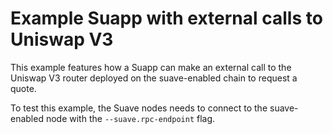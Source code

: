 # Example Suapp with external calls to Uniswap V3

This example features how a Suapp can make an external call to the Uniswap V3 router deployed on the suave-enabled chain to request a quote.

To test this example, the Suave nodes needs to connect to the suave-enabled node with the `--suave.rpc-endpoint` flag.
